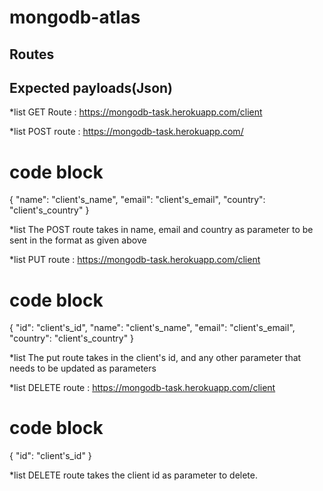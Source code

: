 # mongodb-atlas

## Routes
## Expected payloads(Json)

*list GET Route : https://mongodb-task.herokuapp.com/client

*list POST route : https://mongodb-task.herokuapp.com/
# code block 
{
    "name": "client's_name",
    "email": "client's_email",
    "country": "client's_country"
}

*list The POST route takes in name, email and country as parameter to be sent in the format as given above

*list PUT route : https://mongodb-task.herokuapp.com/client
# code block 
{
    "id": "client's_id",
    "name": "client's_name",
    "email": "client's_email",
    "country": "client's_country"
}

*list The put route takes in the client's id, and any other parameter that needs to be updated as parameters

*list DELETE route : https://mongodb-task.herokuapp.com/client
# code block 
{
    "id": "client's_id"
}

*list DELETE route takes the client id as parameter to delete.
